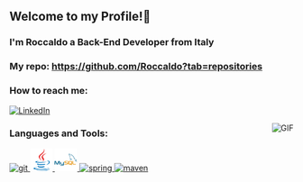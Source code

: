 ## Welcome to my Profile!👋

### I'm Roccaldo a Back-End Developer from Italy

### My repo: https://github.com/Roccaldo?tab=repositories

### How to reach me:
[![LinkedIn](https://img.shields.io/badge/-Roccaldo-black?style=flat&logo=Linkedin&logoColor=blue)](https://github.com/BRdhanani) 

  <img align="right" alt="GIF" src="https://media.giphy.com/media/v1.Y2lkPTc5MGI3NjExbWxyamE1ajF1ejgzMDk0MnVqdmFmbDM0d3ltcnVqa2M1M3Q0bXlmcyZlcD12MV9pbnRlcm5hbF9naWZfYnlfaWQmY3Q9Zw/VePtB3roynxfLYicuV/giphy.gif" />
  
<h3 align="left">Languages and Tools:</h3>
<p align="left"> <a href="https://git-scm.com/" target="_blank" rel="noreferrer"> <img src="https://www.vectorlogo.zone/logos/git-scm/git-scm-icon.svg" alt="git" width="40" height="40"/> </a> <a href="https://www.java.com" target="_blank" rel="noreferrer"> <img src="https://raw.githubusercontent.com/devicons/devicon/master/icons/java/java-original.svg" alt="java" width="40" height="40"/> </a> <a href="https://www.mysql.com/" target="_blank" rel="noreferrer"> <img src="https://raw.githubusercontent.com/devicons/devicon/master/icons/mysql/mysql-original-wordmark.svg" alt="mysql" width="40" height="40"/> </a> <a href="https://spring.io/" target="_blank" rel="noreferrer"> <img src="https://www.vectorlogo.zone/logos/springio/springio-icon.svg" alt="spring" width="40" height="40"/> </a> <a href="https://maven.apache.org/" target="_blank" rel="noreferrer"> <img src="https://img.shields.io/badge/-black?style=flat&logo=apacheMaven&logoColor=red" alt="maven" width="50" height="40"/> </a> </p>
